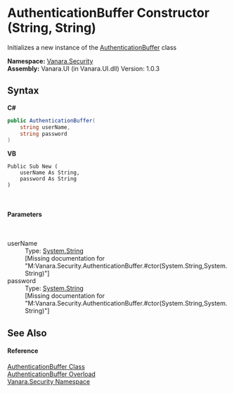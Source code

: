# AuthenticationBuffer Constructor (String, String)
 

Initializes a new instance of the <a href="adc68639-129d-5e2a-562f-a1bde63ca959">AuthenticationBuffer</a> class

**Namespace:**&nbsp;<a href="98006b63-7b60-ec3a-0702-cd4b721a0776">Vanara.Security</a><br />**Assembly:**&nbsp;Vanara.UI (in Vanara.UI.dll) Version: 1.0.3

## Syntax

**C#**<br />
``` C#
public AuthenticationBuffer(
	string userName,
	string password
)
```

**VB**<br />
``` VB
Public Sub New ( 
	userName As String,
	password As String
)
```

<br />

#### Parameters
&nbsp;<dl><dt>userName</dt><dd>Type: <a href="http://msdn2.microsoft.com/en-us/library/s1wwdcbf" target="_blank">System.String</a><br />\[Missing <param name="userName"/> documentation for "M:Vanara.Security.AuthenticationBuffer.#ctor(System.String,System.String)"\]</dd><dt>password</dt><dd>Type: <a href="http://msdn2.microsoft.com/en-us/library/s1wwdcbf" target="_blank">System.String</a><br />\[Missing <param name="password"/> documentation for "M:Vanara.Security.AuthenticationBuffer.#ctor(System.String,System.String)"\]</dd></dl>

## See Also


#### Reference
<a href="adc68639-129d-5e2a-562f-a1bde63ca959">AuthenticationBuffer Class</a><br /><a href="0005ccf8-a7ba-49f6-43eb-1c52127e54e1">AuthenticationBuffer Overload</a><br /><a href="98006b63-7b60-ec3a-0702-cd4b721a0776">Vanara.Security Namespace</a><br />